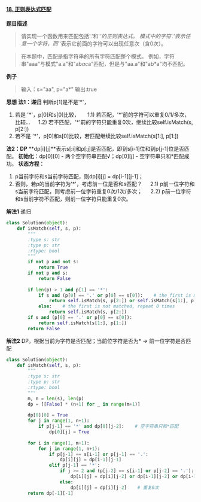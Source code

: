 #### [18. 正则表达式匹配](https://www.acwing.com/problem/content/28/)
**题目描述**
> 请实现一个函数用来匹配包括'.'和'*'的正则表达式。
模式中的字符'.'表示任意一个字符，而'*'表示它前面的字符可以出现任意次（含0次）。

> 在本题中，匹配是指字符串的所有字符匹配整个模式。
例如，字符串"aaa"与模式"a.a"和"ab*ac*a"匹配，但是与"aa.a"和"ab*a"均不匹配。

**例子**
> 输入：s="aa", p="a*"
输出:true

**思想**
**法1：递归**
判断p[1]是不是'\*'，
1) 若是 '\*'，p[0]和s[0]比较，
&emsp; 1.1) 若匹配，'\*'前的字符可以重复0/1/多次，比较...
&emsp; 1.2) 若不匹配，'\*'前的字符只能重复0次，继续比较self.isMatch(s, p[2:])
2) 若不是 '\*'，p[0]和s[0]比较，若匹配继续比较self.isMatch(s[1:], p[1:])

**法2：DP**
**dp[i][j]**表示s[:i]和p[:j]是否匹配，即到s[i-1]位和到p[j-1]位是否匹配。
**初始化**：dp[0][0] - 两个空字符串匹配√；dp[0][j] - 空字符串只和\*匹配成功。
**状态方程**：
1) p当前字符和s当前字符匹配，则dp[i][j] = dp[i-1][j-1]；
2) 否则，若p的当前字符为'\*'，考虑前一位是否和s匹配？
&emsp; 2.1) p前一位字符和s当前字符匹配，则考虑前一位字符重复0次/1次/多次；
&emsp; 2.2) p前一位字符和s当前字符不匹配，则前一位字符只能重复0次。

**解法1**
递归
```python
class Solution(object):
    def isMatch(self, s, p):
        """
        :type s: str
        :type p: str
        :rtype: bool
        """
        if not p and not s:
            return True
        if not p and s:
            return False
        
        if len(p) > 1 and p[1] == '*':
            if s and (p[0] == '.' or p[0] == s[0]):    # the first is matched, repeat 0/1/multiple times
                return self.isMatch(s, p[2:]) or self.isMatch(s[1:], p[2:]) or self.isMatch(s[1:], p)
            else:    # the first is not matched, repeat 0 times
                return self.isMatch(s, p[2:])
        if s and (p[0] == '.' or p[0] == s[0]):
            return self.isMatch(s[1:], p[1:])
        return False
```
**解法2**
DP。根据当前为字符是否匹配；当前位字符是否为\* → 前一位字符是否匹配
```python
class Solution(object):
    def isMatch(self, s, p):
        """
        :type s: str
        :type p: str
        :rtype: bool
        """
        m, n = len(s), len(p)
        dp = [[False] * (n+1) for _ in range(m+1)]
        
        dp[0][0] = True
        for j in range(1, n+1):
            if p[j-1] == '*' and dp[0][j-2]:    # 空字符串只和*匹配
                dp[0][j] = True
        
        for i in range(1, m+1):
            for j in range(1, n+1):
                if p[j-1] == s[i-1] or p[j-1] == '.':
                    dp[i][j] = dp[i-1][j-1]
                elif p[j-1] == '*':
                    if j >= 2 and (p[j-2] == s[i-1] or p[j-2] == '.'):
                        dp[i][j] = dp[i][j-2] or dp[i-1][j-2] or dp[i-1][j]   # 重复0/1/多次
                    else:
                        dp[i][j] = dp[i][j-2]    # 重复0次
        return dp[-1][-1]
```